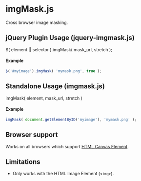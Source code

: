 # imgMask.js #

Cross browser image masking.

## jQuery Plugin Usage (jquery-imgmask.js) ##

$( element || selector ).imgMask( mask_url, stretch );

#### Example ####

``` js
$('#myimage').imgMask( 'mymask.png', true );
```

## Standalone Usage (imgmask.js) ##

imgMask( element, mask_url, stretch  )

#### Example ####

``` js
imgMask( document.getElementByID('myimage'), 'mymask.png' );
```

## Browser support ##

Works on all browsers which support [HTML Canvas Element](http://caniuse.com/canvas).

## Limitations ##

- Only works with the HTML Image Element (`<img>`).